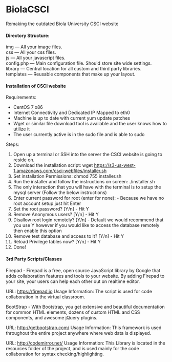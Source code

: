 # BiolaCSCI
Remaking the outdated Biola University CSCI website



#### Directory Structure:

img — All your image files.  
css — All your css files.  
js — All your javascript files.  
config.php — Main configuration file. Should store site wide settings.  
library — Central location for all custom and third party libraries.  
templates — Reusable components that make up your layout.  


#### Installation of CSCI website

Requirements:
- CentOS 7 x86
- Internet Connectivity and Dedicated IP Mapped to eth0
- Machine is up to date with current yum update patches
- Wget or similar file download tool is available and the user knows how to utilize it
- The user currently active is in the sudo file and is able to sudo


Steps:

1. Open up a terminal or SSH into the server the CSCI website is going to reside on.
2. Download the installation script: wget https://s3-us-west-1.amazonaws.com/csci-webfiles/installer.sh
3. Set installation Permissions: chmod 755 installer.sh
4. Run the installer and follow the instructions on screen: ./installer.sh
6. The only interaction that you will have with the terminal is to setup the mysql server (Follow the below instructions)
7. Enter current password for root (enter for none): - Because we have no root account setup just hit Enter
8. Set the root password? [Y/n] - Hit Y
9. Remove Anonymous users? [Y/n] - Hit Y
10. Disallow root login remotely? [Y/n] - Default we would recommend that you use Y however if you would like to access the database remotely then enable this option
11. Remove test database and access to it? [Y/n] - Hit Y
12. Reload Privilege tables now? [Y/n] - Hit Y
5. Done!

#### 3rd Party Scripts/Classes

Firepad - Firepad is a free, open source JavaScript library by Google that adds collaboration features and tools to your website. By adding Firepad to your site, your users can help each other out on realtime editor. 

URL: https://firepad.io
Usage Information: The script is used for code collaboration in the virtual classroom.

BootStrap - With Bootstrap, you get extensive and beautiful documentation for common HTML elements, dozens of custom HTML and CSS components, and awesome jQuery plugins.

URL: http://getbootstrap.com/
Usage Information: This framework is used throughout the entire project anywhere where web data is displayed.

URL: http://codemirror.net/
Usage Information: This Library is located in the resources folder of the project, and is used mainly for the code collaboration for syntax checking/highlighting. 
